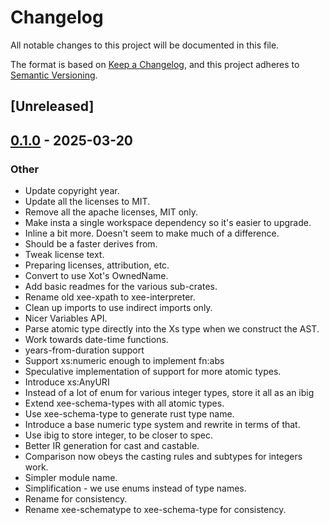 # Changelog

All notable changes to this project will be documented in this file.

The format is based on [Keep a Changelog](https://keepachangelog.com/en/1.0.0/),
and this project adheres to [Semantic Versioning](https://semver.org/spec/v2.0.0.html).

## [Unreleased]

## [0.1.0](https://github.com/Paligo/xee/releases/tag/xee-schema-type-v0.1.0) - 2025-03-20

### Other

- Update copyright year.
- Update all the licenses to MIT.
- Remove all the apache licenses, MIT only.
- Make insta a single workspace dependency so it's easier to upgrade.
- Inline a bit more. Doesn't seem to make much of a difference.
- Should be a faster derives from.
- Tweak license text.
- Preparing licenses, attribution, etc.
- Convert to use Xot's OwnedName.
- Add basic readmes for the various sub-crates.
- Rename old xee-xpath to xee-interpreter.
- Clean up imports to use indirect imports only.
- Nicer Variables API.
- Parse atomic type directly into the Xs type when we construct the AST.
- Work towards date-time functions.
- years-from-duration support
- Support xs:numeric enough to implement fn:abs
- Speculative implementation of support for more atomic types.
- Introduce xs:AnyURI
- Instead of a lot of enum for various integer types, store it all as an ibig
- Extend xee-schema-types with all atomic types.
- Use xee-schema-type to generate rust type name.
- Introduce a base numeric type system and rewrite in terms of that.
- Use ibig to store integer, to be closer to spec.
- Better IR generation for cast and castable.
- Comparison now obeys the casting rules and subtypes for integers work.
- Simpler module name.
- Simplification - we use enums instead of type names.
- Rename for consistency.
- Rename xee-schematype to xee-schema-type for consistency.
